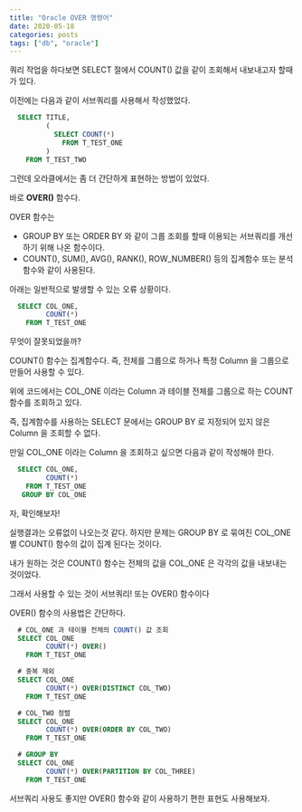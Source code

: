 ```yaml
---
title: "Oracle OVER 명령어"
date: 2020-05-18
categories: posts
tags: ["db", "oracle"]
---
```

쿼리 작업을 하다보면 SELECT 절에서 COUNT() 값을 같이 조회해서 내보내고자 할때가 있다.

이전에는 다음과 같이 서브쿼리를 사용해서 작성했었다.

```SQL
  SELECT TITLE,
         (
           SELECT COUNT(*)
             FROM T_TEST_ONE
         )
    FROM T_TEST_TWO
```

그런데 오라클에서는 좀 더 간단하게 표현하는 방법이 있었다.

바로 <b>OVER()</b> 함수다.

OVER 함수는

- GROUP BY 또는 ORDER BY 와 같이 그룹 조회를 할때 이용되는 서브쿼리를 개선하기 위해 나온 함수이다.
- COUNT(), SUM(), AVG(), RANK(), ROW_NUMBER() 등의 집계함수 또는 분석함수와 같이 사용된다.

아래는 일반적으로 발생할 수 있는 오류 상황이다.

```SQL
  SELECT COL_ONE,
         COUNT(*)
    FROM T_TEST_ONE
```

무엇이 잘못되었을까?

COUNT() 함수는 집계함수다. 즉, 전체를 그룹으로 하거나 특정 Column 을 그룹으로 만들어 사용할 수 있다.

위에 코드에서는 COL_ONE 이라는 Column 과 테이블 전체를 그룹으로 하는 COUNT 함수를 조회하고 있다.

즉, 집계함수를 사용하는 SELECT 문에서는 GROUP BY 로 지정되어 있지 않은 Column 을 조회할 수 없다.

만일 COL_ONE 이라는 Column 을 조회하고 싶으면 다음과 같이 작성해야 한다.

```SQL
  SELECT COL_ONE,
         COUNT(*)
    FROM T_TEST_ONE
   GROUP BY COL_ONE
```

자, 확인해보자!

실행결과는 오류없이 나오는것 같다. 하지만 문제는 GROUP BY 로 묶여진 COL_ONE 별 COUNT() 함수의 값이 집계 된다는 것이다.

내가 원하는 것은 COUNT() 함수는 전체의 값을 COL_ONE 은 각각의 값을 내보내는 것이었다.

그래서 사용할 수 있는 것이 서브쿼리! 또는 OVER() 함수이다

OVER() 함수의 사용법은 간단하다.

```SQL
  # COL_ONE 과 테이블 전체의 COUNT() 값 조회
  SELECT COL_ONE
         COUNT(*) OVER()
    FROM T_TEST_ONE

  # 중복 제외
  SELECT COL_ONE
         COUNT(*) OVER(DISTINCT COL_TWO)
    FROM T_TEST_ONE

  # COL_TWO 정렬 
  SELECT COL_ONE
         COUNT(*) OVER(ORDER BY COL_TWO)
    FROM T_TEST_ONE

  # GROUP BY
  SELECT COL_ONE
         COUNT(*) OVER(PARTITION BY COL_THREE)
    FROM T_TEST_ONE

```

서브쿼리 사용도 좋지만 OVER() 함수와 같이 사용하기 편한 표현도 사용해보자.